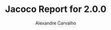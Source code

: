 ---
title: Jacoco Report for 2.0.0
author: Alexandre Carvalho
menu_title: 2.0.0
category: jacoco_reports
layout: iframe
iframe_url: /docs/2.0.0/jacoco/test/html/index.html
order: 5
---